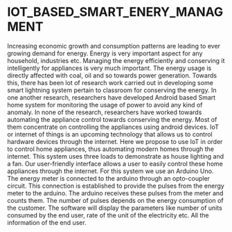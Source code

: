 # IOT_BASED_SMART_ENERY_MANAGMENT
 Increasing economic growth and consumption patterns are leading to ever growing demand for energy.  Energy is very important
aspect for any household, industries etc. Managing the energy efficiently and conserving it intelligently for appliances is very much important. The energy usage is directly affected with coal, oil and so towards power generation.
          Towards this, there has been lot of research work carried out in developing some smart lightning system pertain to classroom for conserving the energy. In one another research, researchers have developed Android based Smart home system for monitoring the usage of power to avoid any kind of anomaly.
       In none of the research, researchers have worked towards automating the appliance control towards conserving the energy. Most of them concentrate on controlling the appliances using android devices.
              IoT or internet of things is an upcoming technology that allows us to control hardware devices through the internet. Here we propose to use IoT in order to control home appliances, thus automating modern homes through the internet. This system uses three loads to demonstrate as house lighting and a fan. Our user-friendly interface allows a user to easily control these home appliances through the internet. For this system we use an Arduino Uno.
              The energy meter is connected to the arduino through an opto-coupler circuit. This connection is established to provide the pulses from the energy meter to the arduino. The arduino receives these pulses from the meter and counts them. The number of pulses depends on the energy consumption of the customer. The software will display the parameters like number of units consumed by the end user, rate of the unit of the electricity etc. All the information of the end user.
